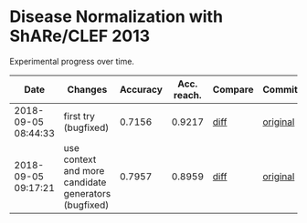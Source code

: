 # Disease Normalization with ShARe/CLEF 2013

Experimental progress over time.

| Date | Changes | Accuracy | Acc. reach. | Compare | Commit |
| ---- | ------- | -------- | ----------- | ------- | ------ |
2018-09-05 08:44:33 | first try (bugfixed) | 0.7156 | 0.9217 | [diff](../../commit/043a081bd6e21a4fc6b36588c367a0e414a49179) | [original](https://github.com/en-dash/disease-normalization/commit/e31367722cba7c760ebd2e2b0166f02558451c2b)
2018-09-05 09:17:21 | use context and more candidate generators (bugfixed) | 0.7957 | 0.8959 | [diff](../../commit/a0ddb18c7314713991bafa294906934eb25a730f) | [original](https://github.com/en-dash/disease-normalization/commit/e31367722cba7c760ebd2e2b0166f02558451c2b)
